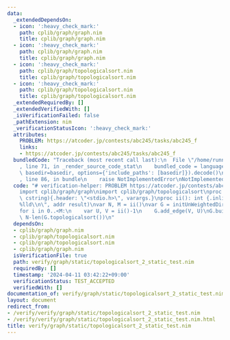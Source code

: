 ```yaml
---
data:
  _extendedDependsOn:
  - icon: ':heavy_check_mark:'
    path: cplib/graph/graph.nim
    title: cplib/graph/graph.nim
  - icon: ':heavy_check_mark:'
    path: cplib/graph/graph.nim
    title: cplib/graph/graph.nim
  - icon: ':heavy_check_mark:'
    path: cplib/graph/topologicalsort.nim
    title: cplib/graph/topologicalsort.nim
  - icon: ':heavy_check_mark:'
    path: cplib/graph/topologicalsort.nim
    title: cplib/graph/topologicalsort.nim
  _extendedRequiredBy: []
  _extendedVerifiedWith: []
  _isVerificationFailed: false
  _pathExtension: nim
  _verificationStatusIcon: ':heavy_check_mark:'
  attributes:
    PROBLEM: https://atcoder.jp/contests/abc245/tasks/abc245_f
    links:
    - https://atcoder.jp/contests/abc245/tasks/abc245_f
  bundledCode: "Traceback (most recent call last):\n  File \"/home/runner/.local/lib/python3.10/site-packages/onlinejudge_verify/documentation/build.py\"\
    , line 71, in _render_source_code_stat\n    bundled_code = language.bundle(stat.path,\
    \ basedir=basedir, options={'include_paths': [basedir]}).decode()\n  File \"/home/runner/.local/lib/python3.10/site-packages/onlinejudge_verify/languages/nim.py\"\
    , line 86, in bundle\n    raise NotImplementedError\nNotImplementedError\n"
  code: "# verification-helper: PROBLEM https://atcoder.jp/contests/abc245/tasks/abc245_f\n\
    import cplib/graph/graph\nimport cplib/graph/topologicalsort\nproc scanf(formatstr:\
    \ cstring){.header: \"<stdio.h>\", varargs.}\nproc ii(): int {.inline.} = scanf(\"\
    %lld\\n\", addr result)\nvar N, M = ii()\nvar G = initUnWeightedDirectedStaticGraph(N)\n\
    for i in 0..<M:\n    var U, V = ii()-1\n    G.add_edge(V, U)\nG.build()\necho\
    \ N-len(G.topologicalsort())\n"
  dependsOn:
  - cplib/graph/graph.nim
  - cplib/graph/topologicalsort.nim
  - cplib/graph/topologicalsort.nim
  - cplib/graph/graph.nim
  isVerificationFile: true
  path: verify/graph/static/topologicalsort_2_static_test.nim
  requiredBy: []
  timestamp: '2024-04-11 03:42:22+09:00'
  verificationStatus: TEST_ACCEPTED
  verifiedWith: []
documentation_of: verify/graph/static/topologicalsort_2_static_test.nim
layout: document
redirect_from:
- /verify/verify/graph/static/topologicalsort_2_static_test.nim
- /verify/verify/graph/static/topologicalsort_2_static_test.nim.html
title: verify/graph/static/topologicalsort_2_static_test.nim
---
```

